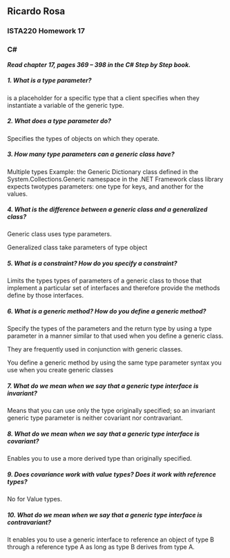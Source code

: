 ## Ricardo Rosa

### ISTA220 Homework 17

### C# 

***Read chapter 17, pages 369 – 398 in the C# Step by Step book.***

##### 1. What is a type parameter?
is a placeholder for a specific type that a client specifies when they instantiate a variable of the generic type.

##### 2. What does a type parameter do?
Specifies the types of objects on which they operate.

##### 3. How many type parameters can a generic class have?
Multiple types
Example: the Generic Dictionary class defined in the System.Collections.Generic namespace in the .NET Framework class library expects twotypes parameters: one type for keys, and another for the values.

##### 4. What is the difference between a generic class and a generalized class?
Generic class uses type parameters.

Generalized class take parameters of type object

##### 5. What is a constraint? How do you specify a constraint?
Limits the types types of parameters of a generic class to those that implement a particular set of interfaces and therefore provide the methods define by those interfaces.

##### 6. What is a generic method? How do you define a generic method?
Specify the types of the parameters and the return type by using a type parameter in a manner similar to that used when you define a generic class.

They are frequently used in conjunction with generic classes.

You define a generic method by using the same type parameter syntax you use when you create generic classes

##### 7. What do we mean when we say that a generic type interface is invariant?
Means that you can use only the type originally specified; so an invariant generic type parameter is neither covariant nor contravariant.

##### 8. What do we mean when we say that a generic type interface is covariant?
Enables you to use a more derived type than originally specified.

##### 9. Does covariance work with value types? Does it work with reference types?
No for Value types.


##### 10. What do we mean when we say that a generic type interface is contravariant?
It enables you to use a generic interface to reference an object of type B through a reference type A as long as type B derives from type A.
